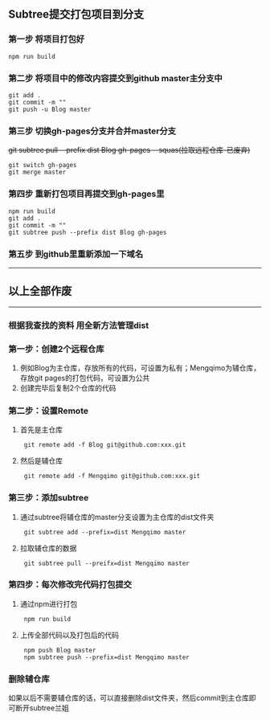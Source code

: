 ## Subtree提交打包项目到分支

### 第一步 将项目打包好
```
npm run build
```

### 第二步 将项目中的修改内容提交到github master主分支中
```
git add .
git commit -m ""
git push -u Blog master
```

### 第三步 切换gh-pages分支并合并master分支
~~git subtree pull --prefix dist Blog gh-pages --squas(拉取远程仓库-已废弃)~~
```
git switch gh-pages
git merge master
```

### 第四步 重新打包项目再提交到gh-pages里
```
npm run build
git add .
git commit -m ""
git subtree push --prefix dist Blog gh-pages
```
### 第五步 到github里重新添加一下域名

---
## 以上全部作废
---
### 根据我查找的资料 用全新方法管理dist
### 第一步：创建2个远程仓库
1. 例如Blog为主仓库，存放所有的代码，可设置为私有；Mengqimo为辅仓库，存放git pages的打包代码，可设置为公共
2. 创建完毕后复制2个仓库的代码
### 第二步：设置Remote
1. 首先是主仓库

        git remote add -f Blog git@github.com:xxx.git

2. 然后是辅仓库

        git remote add -f Mengqimo git@github.com:xxx.git

### 第三步：添加subtree
1. 通过subtree将辅仓库的master分支设置为主仓库的dist文件夹
   
        git subtree add --prefix=dist Mengqimo master

2. 拉取辅仓库的数据

        git subtree pull --preifx=dist Mengqimo master

### 第四步：每次修改完代码打包提交
1. 通过npm进行打包

        npm run build

2. 上传全部代码以及打包后的代码

        npm push Blog master
        npm subtree push --prefix=dist Mengqimo master

### 删除辅仓库
如果以后不需要辅仓库的话，可以直接删除dist文件夹，然后commit到主仓库即可断开subtree兰姐